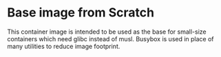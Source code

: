 # Base image from Scratch

This container image is intended to be used as the base for small-size containers which need glibc instead of musl. Busybox is used in place of many utilities to reduce image footprint.

